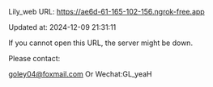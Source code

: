Lily_web URL: https://ae6d-61-165-102-156.ngrok-free.app

Updated at: 2024-12-09 21:31:11

If you cannot open this URL, the server might be down.

Please contact: 

goley04@foxmail.com Or Wechat:GL_yeaH